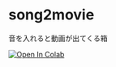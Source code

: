 # song2movie
音を入れると動画が出てくる箱

[![Open In Colab](https://colab.research.google.com/assets/colab-badge.svg)](https://colab.research.google.com/github/https://github.com/nankasuisui/song2movie/blob/main/song2movie.ipynb)
